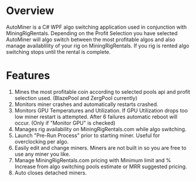 # Overview
AutoMiner is a C# WPF algo switching application used in conjunction with MiningRigRentals. Depending on the Profit Selection you have selected AutoMiner will algo switch between the most profitable algos and also manage availablility of your rig on MiningRigRentals. If you rig is rented algo switching stops until the rental is complete.


# Features
1. Mines the most profitable coin according to selected pools api and profit selection used. (BlazePool and ZergPool currently)
2. Monitors miner crashes and automatically restarts crashed.
3. Monitors GPU Temperatures and Utilization. If GPU Utilization drops too low miner restart is attempted. After 6 failures automatic reboot will occur. (Only if "Monitor GPU" is checked)
4. Manages rig availability on MiningRigRentals.com while algo switching.
5. Launch "Pre-Run Process" prior to starting miner. Useful for overclocking per algo.
6. Easily edit and change miners. Miners are not built in so you are free to use any miner you like.
7. Manage MiningRigRentals.com pricing with Minimum limit and % Increase from algo switching pools estimate or MRR suggested pricing.
8. Auto closes detached miners.
